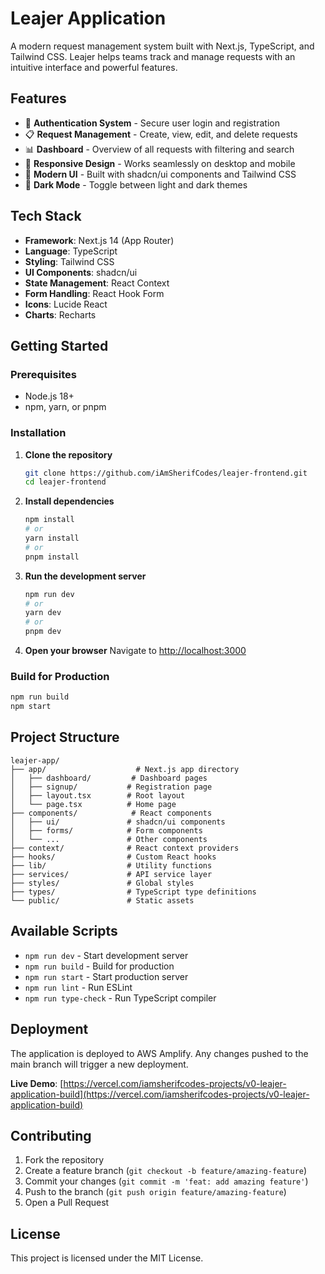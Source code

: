 # Leajer Application

A modern request management system built with Next.js, TypeScript, and Tailwind CSS. Leajer helps teams track and manage requests with an intuitive interface and powerful features.

## Features

- 🔐 **Authentication System** - Secure user login and registration
- 📋 **Request Management** - Create, view, edit, and delete requests
- 📊 **Dashboard** - Overview of all requests with filtering and search
- 📱 **Responsive Design** - Works seamlessly on desktop and mobile
- 🎨 **Modern UI** - Built with shadcn/ui components and Tailwind CSS
- 🌙 **Dark Mode** - Toggle between light and dark themes

## Tech Stack

- **Framework**: Next.js 14 (App Router)
- **Language**: TypeScript
- **Styling**: Tailwind CSS
- **UI Components**: shadcn/ui
- **State Management**: React Context
- **Form Handling**: React Hook Form
- **Icons**: Lucide React
- **Charts**: Recharts

## Getting Started

### Prerequisites

- Node.js 18+ 
- npm, yarn, or pnpm

### Installation

1. **Clone the repository**
   ```bash
   git clone https://github.com/iAmSherifCodes/leajer-frontend.git
   cd leajer-frontend
   ```

2. **Install dependencies**
   ```bash
   npm install
   # or
   yarn install
   # or
   pnpm install
   ```

3. **Run the development server**
   ```bash
   npm run dev
   # or
   yarn dev
   # or
   pnpm dev
   ```

4. **Open your browser**
   Navigate to [http://localhost:3000](http://localhost:3000)

### Build for Production

```bash
npm run build
npm start
```

## Project Structure

```
leajer-app/
├── app/                    # Next.js app directory
│   ├── dashboard/         # Dashboard pages
│   ├── signup/           # Registration page
│   ├── layout.tsx        # Root layout
│   └── page.tsx          # Home page
├── components/            # React components
│   ├── ui/               # shadcn/ui components
│   ├── forms/            # Form components
│   └── ...               # Other components
├── context/              # React context providers
├── hooks/                # Custom React hooks
├── lib/                  # Utility functions
├── services/             # API service layer
├── styles/               # Global styles
├── types/                # TypeScript type definitions
└── public/               # Static assets
```

## Available Scripts

- `npm run dev` - Start development server
- `npm run build` - Build for production
- `npm run start` - Start production server
- `npm run lint` - Run ESLint
- `npm run type-check` - Run TypeScript compiler

## Deployment

The application is deployed to AWS Amplify. Any changes pushed to the main branch will trigger a new deployment.

**Live Demo**: [https://vercel.com/iamsherifcodes-projects/v0-leajer-application-build](https://vercel.com/iamsherifcodes-projects/v0-leajer-application-build)

## Contributing

1. Fork the repository
2. Create a feature branch (`git checkout -b feature/amazing-feature`)
3. Commit your changes (`git commit -m 'feat: add amazing feature'`)
4. Push to the branch (`git push origin feature/amazing-feature`)
5. Open a Pull Request

## License

This project is licensed under the MIT License.
